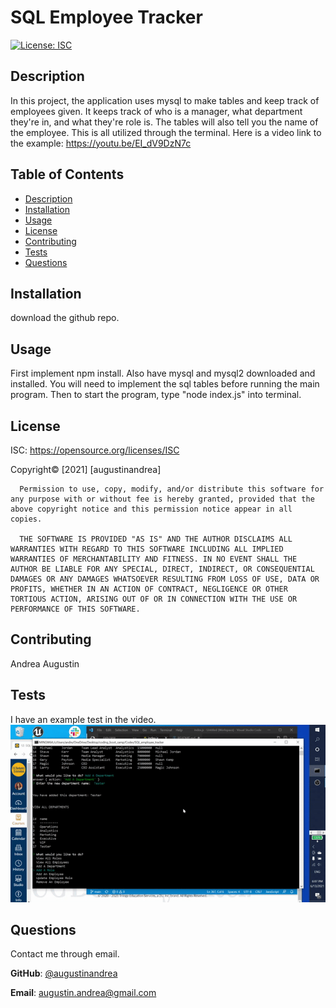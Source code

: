 # SQL Employee Tracker
  [![License: ISC](https://img.shields.io/badge/License-ISC-blue.svg)](https://opensource.org/licenses/ISC)

  ## Description
  In this project, the application uses mysql to make tables and keep track of employees given. It keeps track of who is a manager, what department they're in, and what they're role is. The tables will also tell you the name of the employee. This is all utilized through the terminal.
  Here is a video link to the example:
  https://youtu.be/EI_dV9DzN7c

  ## Table of Contents
  * [Description](#Description)
  * [Installation](#Installation)
  * [Usage](#Usage)
  * [License](#license)
  * [Contributing](#Contributing)
  * [Tests](#Tests)
  * [Questions](#Questions)

 
  ## Installation
  download the github repo.

  ## Usage
  First implement npm install. Also have mysql and mysql2 downloaded and installed. You will need to implement the sql tables before running the main program. Then to start the program, type "node index.js" into terminal. 

  
  ## License 
  ISC:
  https://opensource.org/licenses/ISC
  

  Copyright© [2021] [augustinandrea] 

      Permission to use, copy, modify, and/or distribute this software for any purpose with or without fee is hereby granted, provided that the above copyright notice and this permission notice appear in all copies.

      THE SOFTWARE IS PROVIDED "AS IS" AND THE AUTHOR DISCLAIMS ALL WARRANTIES WITH REGARD TO THIS SOFTWARE INCLUDING ALL IMPLIED WARRANTIES OF MERCHANTABILITY AND FITNESS. IN NO EVENT SHALL THE AUTHOR BE LIABLE FOR ANY SPECIAL, DIRECT, INDIRECT, OR CONSEQUENTIAL DAMAGES OR ANY DAMAGES WHATSOEVER RESULTING FROM LOSS OF USE, DATA OR PROFITS, WHETHER IN AN ACTION OF CONTRACT, NEGLIGENCE OR OTHER TORTIOUS ACTION, ARISING OUT OF OR IN CONNECTION WITH THE USE OR PERFORMANCE OF THIS SOFTWARE.      
        

  ## Contributing
  Andrea Augustin

  ## Tests
  I have an example test in the video.
  ![assets](./assets/sql_gif.gif "SQL tracker test")

  
  ## Questions
  Contact me through email.

  **GitHub**: [@augustinandrea](https://github.com/augustinandrea)
  

  **Email**: augustin.andrea@gmail.com
